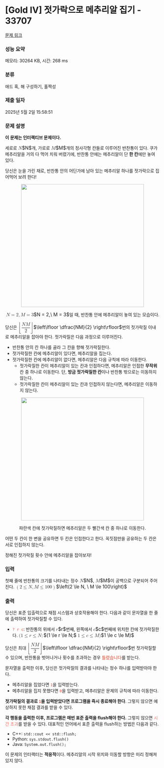 # [Gold IV] 젓가락으로 메추리알 집기 - 33707 

[문제 링크](https://www.acmicpc.net/problem/33707) 

### 성능 요약

메모리: 30264 KB, 시간: 268 ms

### 분류

애드 혹, 해 구성하기, 홀짝성

### 제출 일자

2025년 5월 2일 15:58:51

### 문제 설명

<p><strong>이 문제는 인터랙티브 문제이다.</strong></p>

<p>세로로 <mjx-container class="MathJax" jax="CHTML" style="font-size: 109.9%; position: relative;"><mjx-math class="MJX-TEX" aria-hidden="true"><mjx-mi class="mjx-i"><mjx-c class="mjx-c1D441 TEX-I"></mjx-c></mjx-mi></mjx-math><mjx-assistive-mml unselectable="on" display="inline"><math xmlns="http://www.w3.org/1998/Math/MathML"><mi>N</mi></math></mjx-assistive-mml><span aria-hidden="true" class="no-mathjax mjx-copytext">$N$</span></mjx-container>개, 가로로 <mjx-container class="MathJax" jax="CHTML" style="font-size: 109.9%; position: relative;"><mjx-math class="MJX-TEX" aria-hidden="true"><mjx-mi class="mjx-i"><mjx-c class="mjx-c1D440 TEX-I"></mjx-c></mjx-mi></mjx-math><mjx-assistive-mml unselectable="on" display="inline"><math xmlns="http://www.w3.org/1998/Math/MathML"><mi>M</mi></math></mjx-assistive-mml><span aria-hidden="true" class="no-mathjax mjx-copytext">$M$</span></mjx-container>개의 정사각형 칸들로 이루어진 반찬통이 있다. 쿠가 메추리알을 거의 다 먹어 치워 버렸기에, 반찬통 안에는 메추리알이 단 <strong>한 칸</strong>에만 놓여 있다.</p>

<p>당신은 눈을 가린 채로, 반찬통 안의 어딘가에 남아 있는 메추리알 하나를 젓가락으로 집어먹어 보려 한다! </p>

<p style="text-align: center;"><img alt="" src="https://upload.acmicpc.net/e721f27d-21ea-407d-8f52-30baf0dd9a21/-/preview/" style="width: 400px;"></p>

<p style="text-align: center;"><mjx-container class="MathJax" jax="CHTML" style="font-size: 109.9%; position: relative;"> <mjx-math class="MJX-TEX" aria-hidden="true"><mjx-mi class="mjx-i"><mjx-c class="mjx-c1D441 TEX-I"></mjx-c></mjx-mi><mjx-mo class="mjx-n" space="4"><mjx-c class="mjx-c3D"></mjx-c></mjx-mo><mjx-mn class="mjx-n" space="4"><mjx-c class="mjx-c32"></mjx-c></mjx-mn><mjx-mo class="mjx-n"><mjx-c class="mjx-c2C"></mjx-c></mjx-mo><mjx-mtext class="mjx-n" space="2"><mjx-c class="mjx-cA0"></mjx-c></mjx-mtext><mjx-mi class="mjx-i"><mjx-c class="mjx-c1D440 TEX-I"></mjx-c></mjx-mi><mjx-mo class="mjx-n" space="4"><mjx-c class="mjx-c3D"></mjx-c></mjx-mo><mjx-mn class="mjx-n" space="4"><mjx-c class="mjx-c33"></mjx-c></mjx-mn></mjx-math><mjx-assistive-mml unselectable="on" display="inline"><math xmlns="http://www.w3.org/1998/Math/MathML"><mi>N</mi><mo>=</mo><mn>2</mn><mo>,</mo><mtext> </mtext><mi>M</mi><mo>=</mo><mn>3</mn></math></mjx-assistive-mml><span aria-hidden="true" class="no-mathjax mjx-copytext">$N = 2,\ M = 3$</span></mjx-container>일 때, 반찬통 안에 메추리알이 놓여 있는 모습이다.</p>

<p>당신은 <mjx-container class="MathJax" jax="CHTML" style="font-size: 109.9%; position: relative;"><mjx-math class="MJX-TEX" aria-hidden="true"><mjx-mrow><mjx-mo class="mjx-s3"><mjx-c class="mjx-c230A TEX-S3"></mjx-c></mjx-mo><mjx-mstyle><mjx-mfrac><mjx-frac type="d"><mjx-num><mjx-nstrut type="d"></mjx-nstrut><mjx-mrow><mjx-mi class="mjx-i"><mjx-c class="mjx-c1D441 TEX-I"></mjx-c></mjx-mi><mjx-mi class="mjx-i"><mjx-c class="mjx-c1D440 TEX-I"></mjx-c></mjx-mi></mjx-mrow></mjx-num><mjx-dbox><mjx-dtable><mjx-line type="d"></mjx-line><mjx-row><mjx-den><mjx-dstrut type="d"></mjx-dstrut><mjx-mn class="mjx-n"><mjx-c class="mjx-c32"></mjx-c></mjx-mn></mjx-den></mjx-row></mjx-dtable></mjx-dbox></mjx-frac></mjx-mfrac></mjx-mstyle><mjx-mo class="mjx-s3"><mjx-c class="mjx-c230B TEX-S3"></mjx-c></mjx-mo></mjx-mrow></mjx-math><mjx-assistive-mml unselectable="on" display="inline"><math xmlns="http://www.w3.org/1998/Math/MathML"><mrow data-mjx-texclass="INNER"><mo data-mjx-texclass="OPEN">⌊</mo><mstyle displaystyle="true" scriptlevel="0"><mfrac><mrow><mi>N</mi><mi>M</mi></mrow><mn>2</mn></mfrac></mstyle><mo data-mjx-texclass="CLOSE">⌋</mo></mrow></math></mjx-assistive-mml><span aria-hidden="true" class="no-mathjax mjx-copytext">$\left\lfloor \dfrac{NM}{2} \right\rfloor$</span></mjx-container>번의 젓가락질 이내로 메추리알을 잡아야 한다. 젓가락질은 다음 과정으로 이루어진다.</p>

<ul>
	<li>반찬통 안의 칸 하나를 골라 그 칸을 향해 젓가락질한다.</li>
	<li>젓가락질한 칸에 메추리알이 있다면, 메추리알을 집는다.</li>
	<li>젓가락질한 칸에 메추리알이 없다면, 메추리알은 다음 규칙에 따라 이동한다.
	<ul>
		<li>젓가락질한 칸이 메추리알이 있는 칸과 인접하다면, 메추리알은 인접한 <strong>무작위</strong> 칸 중 하나로 이동한다. 단, <strong>방금 젓가락질한 칸</strong>이나 반찬통 밖으로는 이동하지 않는다.</li>
		<li>젓가락질한 칸이 메추리알이 있는 칸과 인접하지 않는다면, 메추리알은 이동하지 않는다.</li>
	</ul>
	</li>
</ul>

<p style="text-align: center;"><img alt="" src="https://upload.acmicpc.net/3711e25c-4416-457f-8c91-eb160e5e92ba/-/crop/836x405/47,47/-/preview/" style="width: 400px;"></p>

<p style="text-align: center;">파란색 칸에 젓가락질하면 메추리알은 두 빨간색 칸 중 하나로 이동한다.</p>

<p>어떤 두 칸이 한 변을 공유하면 두 칸은 인접한다고 한다. 꼭짓점만을 공유하는 두 칸은 서로 인접하지 않는다.</p>

<p>정해진 젓가락질 횟수 안에 메추리알을 잡아보자!</p>

### 입력 

 <p>첫째 줄에 반찬통의 크기를 나타내는 정수 <mjx-container class="MathJax" jax="CHTML" style="font-size: 109.9%; position: relative;"><mjx-math class="MJX-TEX" aria-hidden="true"><mjx-mi class="mjx-i"><mjx-c class="mjx-c1D441 TEX-I"></mjx-c></mjx-mi></mjx-math><mjx-assistive-mml unselectable="on" display="inline"><math xmlns="http://www.w3.org/1998/Math/MathML"><mi>N</mi></math></mjx-assistive-mml><span aria-hidden="true" class="no-mathjax mjx-copytext">$N$</span></mjx-container>, <mjx-container class="MathJax" jax="CHTML" style="font-size: 109.9%; position: relative;"><mjx-math class="MJX-TEX" aria-hidden="true"><mjx-mi class="mjx-i"><mjx-c class="mjx-c1D440 TEX-I"></mjx-c></mjx-mi></mjx-math><mjx-assistive-mml unselectable="on" display="inline"><math xmlns="http://www.w3.org/1998/Math/MathML"><mi>M</mi></math></mjx-assistive-mml><span aria-hidden="true" class="no-mathjax mjx-copytext">$M$</span></mjx-container>이 공백으로 구분되어 주어진다. <mjx-container class="MathJax" jax="CHTML" style="font-size: 109.9%; position: relative;"><mjx-math class="MJX-TEX" aria-hidden="true"><mjx-mrow><mjx-mo class="mjx-n"><mjx-c class="mjx-c28"></mjx-c></mjx-mo><mjx-mn class="mjx-n"><mjx-c class="mjx-c32"></mjx-c></mjx-mn><mjx-mo class="mjx-n" space="4"><mjx-c class="mjx-c2264"></mjx-c></mjx-mo><mjx-mi class="mjx-i" space="4"><mjx-c class="mjx-c1D441 TEX-I"></mjx-c></mjx-mi><mjx-mo class="mjx-n"><mjx-c class="mjx-c2C"></mjx-c></mjx-mo><mjx-mtext class="mjx-n" space="2"><mjx-c class="mjx-cA0"></mjx-c></mjx-mtext><mjx-mi class="mjx-i"><mjx-c class="mjx-c1D440 TEX-I"></mjx-c></mjx-mi><mjx-mo class="mjx-n" space="4"><mjx-c class="mjx-c2264"></mjx-c></mjx-mo><mjx-mn class="mjx-n" space="4"><mjx-c class="mjx-c31"></mjx-c><mjx-c class="mjx-c30"></mjx-c><mjx-c class="mjx-c30"></mjx-c></mjx-mn><mjx-mo class="mjx-n"><mjx-c class="mjx-c29"></mjx-c></mjx-mo></mjx-mrow></mjx-math><mjx-assistive-mml unselectable="on" display="inline"><math xmlns="http://www.w3.org/1998/Math/MathML"><mrow data-mjx-texclass="INNER"><mo data-mjx-texclass="OPEN">(</mo><mn>2</mn><mo>≤</mo><mi>N</mi><mo>,</mo><mtext> </mtext><mi>M</mi><mo>≤</mo><mn>100</mn><mo data-mjx-texclass="CLOSE">)</mo></mrow></math></mjx-assistive-mml><span aria-hidden="true" class="no-mathjax mjx-copytext">$\left(2 \le N, \ M \le 100\right)$</span> </mjx-container></p>

### 출력 

 <p>당신은 표준 입출력으로 채점 시스템과 상호작용해야 한다. 다음과 같이 문자열을 한 줄에 출력하여 젓가락질할 수 있다.</p>

<ul>
	<li><span style="color:#e74c3c;"><code>? r c</code></span>: 반찬통의 위에서 <mjx-container class="MathJax" jax="CHTML" style="font-size: 109.9%; position: relative;"><mjx-math class="MJX-TEX" aria-hidden="true"><mjx-mi class="mjx-i"><mjx-c class="mjx-c1D45F TEX-I"></mjx-c></mjx-mi></mjx-math><mjx-assistive-mml unselectable="on" display="inline"><math xmlns="http://www.w3.org/1998/Math/MathML"><mi>r</mi></math></mjx-assistive-mml><span aria-hidden="true" class="no-mathjax mjx-copytext">$r$</span></mjx-container>번째, 왼쪽에서 <mjx-container class="MathJax" jax="CHTML" style="font-size: 109.9%; position: relative;"><mjx-math class="MJX-TEX" aria-hidden="true"><mjx-mi class="mjx-i"><mjx-c class="mjx-c1D450 TEX-I"></mjx-c></mjx-mi></mjx-math><mjx-assistive-mml unselectable="on" display="inline"><math xmlns="http://www.w3.org/1998/Math/MathML"><mi>c</mi></math></mjx-assistive-mml><span aria-hidden="true" class="no-mathjax mjx-copytext">$c$</span></mjx-container>번째에 위치한 칸에 젓가락질한다. <mjx-container class="MathJax" jax="CHTML" style="font-size: 109.9%; position: relative;"><mjx-math class="MJX-TEX" aria-hidden="true"><mjx-mo class="mjx-n"><mjx-c class="mjx-c28"></mjx-c></mjx-mo><mjx-mn class="mjx-n"><mjx-c class="mjx-c31"></mjx-c></mjx-mn><mjx-mo class="mjx-n" space="4"><mjx-c class="mjx-c2264"></mjx-c></mjx-mo><mjx-mi class="mjx-i" space="4"><mjx-c class="mjx-c1D45F TEX-I"></mjx-c></mjx-mi><mjx-mo class="mjx-n" space="4"><mjx-c class="mjx-c2264"></mjx-c></mjx-mo><mjx-mi class="mjx-i" space="4"><mjx-c class="mjx-c1D441 TEX-I"></mjx-c></mjx-mi><mjx-mo class="mjx-n"><mjx-c class="mjx-c3B"></mjx-c></mjx-mo></mjx-math><mjx-assistive-mml unselectable="on" display="inline"><math xmlns="http://www.w3.org/1998/Math/MathML"><mo stretchy="false">(</mo><mn>1</mn><mo>≤</mo><mi>r</mi><mo>≤</mo><mi>N</mi><mo>;</mo></math></mjx-assistive-mml><span aria-hidden="true" class="no-mathjax mjx-copytext">$(1 \le r \le N;$</span></mjx-container> <mjx-container class="MathJax" jax="CHTML" style="font-size: 109.9%; position: relative;"><mjx-math class="MJX-TEX" aria-hidden="true"><mjx-mn class="mjx-n"><mjx-c class="mjx-c31"></mjx-c></mjx-mn><mjx-mo class="mjx-n" space="4"><mjx-c class="mjx-c2264"></mjx-c></mjx-mo><mjx-mi class="mjx-i" space="4"><mjx-c class="mjx-c1D450 TEX-I"></mjx-c></mjx-mi><mjx-mo class="mjx-n" space="4"><mjx-c class="mjx-c2264"></mjx-c></mjx-mo><mjx-mi class="mjx-i" space="4"><mjx-c class="mjx-c1D440 TEX-I"></mjx-c></mjx-mi><mjx-mo class="mjx-n"><mjx-c class="mjx-c29"></mjx-c></mjx-mo></mjx-math><mjx-assistive-mml unselectable="on" display="inline"><math xmlns="http://www.w3.org/1998/Math/MathML"><mn>1</mn><mo>≤</mo><mi>c</mi><mo>≤</mo><mi>M</mi><mo stretchy="false">)</mo></math></mjx-assistive-mml><span aria-hidden="true" class="no-mathjax mjx-copytext">$1 \le c \le M)$</span> </mjx-container></li>
</ul>

<p>당신은 최대 <mjx-container class="MathJax" jax="CHTML" style="font-size: 109.9%; position: relative;"><mjx-math class="MJX-TEX" aria-hidden="true"><mjx-mrow><mjx-mo class="mjx-s3"><mjx-c class="mjx-c230A TEX-S3"></mjx-c></mjx-mo><mjx-mstyle><mjx-mfrac><mjx-frac type="d"><mjx-num><mjx-nstrut type="d"></mjx-nstrut><mjx-mrow><mjx-mi class="mjx-i"><mjx-c class="mjx-c1D441 TEX-I"></mjx-c></mjx-mi><mjx-mi class="mjx-i"><mjx-c class="mjx-c1D440 TEX-I"></mjx-c></mjx-mi></mjx-mrow></mjx-num><mjx-dbox><mjx-dtable><mjx-line type="d"></mjx-line><mjx-row><mjx-den><mjx-dstrut type="d"></mjx-dstrut><mjx-mn class="mjx-n"><mjx-c class="mjx-c32"></mjx-c></mjx-mn></mjx-den></mjx-row></mjx-dtable></mjx-dbox></mjx-frac></mjx-mfrac></mjx-mstyle><mjx-mo class="mjx-s3"><mjx-c class="mjx-c230B TEX-S3"></mjx-c></mjx-mo></mjx-mrow></mjx-math><mjx-assistive-mml unselectable="on" display="inline"><math xmlns="http://www.w3.org/1998/Math/MathML"><mrow data-mjx-texclass="INNER"><mo data-mjx-texclass="OPEN">⌊</mo><mstyle displaystyle="true" scriptlevel="0"><mfrac><mrow><mi>N</mi><mi>M</mi></mrow><mn>2</mn></mfrac></mstyle><mo data-mjx-texclass="CLOSE">⌋</mo></mrow></math></mjx-assistive-mml><span aria-hidden="true" class="no-mathjax mjx-copytext">$\left\lfloor \dfrac{NM}{2} \right\rfloor$</span></mjx-container>번 젓가락질할 수 있으며, 반찬통을 벗어나거나 횟수를 초과하는 경우 <span data-darkreader-inline-color="" style="color: rgb(221, 65, 36); --darkreader-inline-color: var(--darkreader-text-dd4124, #e0543a);">틀렸습니다</span>를 받는다.</p>

<p>문자열을 출력한 이후, 당신은 젓가락질의 결과를 나타내는 정수 하나를 입력받아야 한다.</p>

<ul>
	<li>메추리알을 집었다면 <span style="color:#e74c3c;"><code>1</code></span>을 입력받는다.</li>
	<li>메추리알을 집지 못했다면 <span style="color:#e74c3c;"><code>0</code></span>을 입력받고, 메추리알은 문제의 규칙에 따라 이동한다.</li>
</ul>

<p><strong>젓가락질의 결과로 <span style="color:#e74c3c;"><code>1</code></span>을 입력받았다면 프로그램을 즉시 종료해야 한다</strong>. 그렇지 않으면 예상하지 못한 채점 결과를 받을 수 있다.</p>

<p><strong>각 행동을 출력한 이후, 프로그램은 매번 표준 출력을 flush해야 한다.</strong> 그렇지 않으면 <span style="color:#fa7268;"><span data-darkreader-inline-color="" style="--darkreader-inline-color: var(--darkreader-text-f39c12, #fa7268);">시간 초과</span></span>를 받을 수 있다. 대표적인 언어에서 표준 출력을 flush하는 방법은 다음과 같다.</p>

<ul>
	<li>C++: <code>std::cout << std::flush;</code></li>
	<li>Python: <code>sys.stdout.flush()</code></li>
	<li>Java: <code>System.out.flush();</code></li>
</ul>

<p>이 문제의 인터랙터는 <strong>적응적</strong>이다. 메추리알의 시작 위치와 이동할 방향은 미리 정해져 있지 않다.</p>

